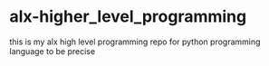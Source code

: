 # alx-higher_level_programming
this is my alx high level  programming repo for python programming language to be precise
